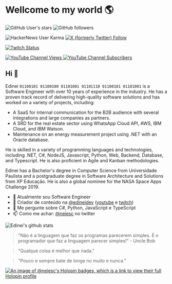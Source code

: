 # Wellcome to my world 🌎
![GitHub User's stars](https://img.shields.io/github/stars/neiesc?logo=github&style=for-the-badge)
![GitHub followers](https://img.shields.io/github/followers/neiesc?logo=github&style=for-the-badge)

![HackerNews User Karma](https://img.shields.io/hackernews/user-karma/neiesc?logo=ycombinator&style=for-the-badge)
[![X (formerly Twitter) Follow](https://img.shields.io/twitter/follow/neiesc?logo=twitter&style=for-the-badge)](https://twitter.com/neiesc)

[![Twitch Status](https://img.shields.io/twitch/status/edineidev?style=for-the-badge&logo=twitch)](https://twitch.tv/edineidev)

[
    ![YouTube Channel Views](https://img.shields.io/youtube/channel/views/UCkSe6llMT88LqEGrMROSUbA?style=for-the-badge&logo=youtube)
    ![YouTube Channel Subscribers](https://img.shields.io/youtube/channel/subscribers/UCkSe6llMT88LqEGrMROSUbA?style=for-the-badge&logo=youtube)
](https://www.youtube.com/@edineidev)

## Hi 👋
Edinei `01100101 01100100 01101001 01101110 01100101 01101001` is a Software Engineer with over 10 years of experience in the industry. He has a proven track record of delivering high-quality software solutions and has worked on a variety of projects, including:
- A SaaS for internal communication for the B2B audience with several integrations and large companies as partners.
- A SRD for the real estate sector using WhatsApp Cloud API, AWS, IBM Cloud, and IBM Watson.
- Maintenance on an energy measurement project using .NET with an Oracle database.

He is skilled in a variety of programming languages and technologies, including .NET, C#, NodeJS, Javascript, Python, Web, Backend, Database, and Typescript. He is also proficient in Agile and Kanban methodologies.

Edinei has a Bachelor's degree in Computer Science from Universidade Paulista and a postgraduate degree in Software Architecture and Solutions from XP Educação. He is also a global nominee for the NASA Space Apps Challenge 2019.

- 🔭 Atualmente sou Software Engineer
- 🔴 Criador de conteúdo na [@edineidev](https://github.com/edineidev) ([youtube](https://www.youtube.com/channel/UCkSe6llMT88LqEGrMROSUbA) e [twitch](http://twitch.tv/edineidev))
- 💬 Me pergunte sobre C#, Python, JavaScript e TypeScript
- 📫 Como me achar: [@neiesc](https://twitter.com/neiesc) no twitter

![Edinei's github stats](https://github-readme-stats.vercel.app/api?username=neiesc&show_icons=true&count_private=true&theme=dracula)

> "Não é a linguagem que faz os programas parecerem simples. É o programador que faz a linguagem parecer simples!" - Uncle Bob

> "Qualque coisa é melhor que nada."

> "Pouco e sempre bate de longe no muito e nunca."

[![An image of @neiesc's Holopin badges, which is a link to view their full Holopin profile](https://holopin.me/neiesc)](https://holopin.io/@neiesc)
